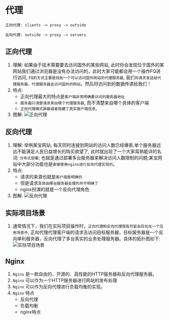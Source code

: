 # 代理

`正向代理: clients -> proxy -> outside`

`反向代理: outside -> proxy -> servers`



## 正向代理
1. 理解: 如果由于技术需要要去访问国外的某些网站, 此时你会发现位于国外的某网站我们通过浏览器是没有办法访问的，此时大家可能都会用一个操作FQ进行访问, `FQ的方式主要是找到一个可以访问国外网站的代理服务器`, 我们`将请求发送给代理服务器，代理服务器去访问国外的网站`，然后将访问到的数据传递给我们！
2. 特点:
    * 正向代理最大的特点是`客户端非常明确要访问的服务器地址`
    * `服务器只清楚请求来自哪个代理服务器`, 而不清楚来自哪个具体的客户端
    * `正向代理模式屏蔽或者隐藏了真实客户端信息。`
3. 图解:
    ![正向代理](正向代理服务.png)
 
## 反向代理
1. 理解: 举例某宝网站, 每天同时连接到网站的访问人数已经爆表,单个服务器远远不能满足人民日益增长的购买欲望了, 此时就出现了一个大家耳熟能详的名词: `分布式部署`; 也就是通过部署多台服务器来解决访问人数限制的问题;某宝网站中大部分功能也是`直接使用nginx进行反向代理实现的`。
2. 特点: 
    * 请求的来源也就是`客户端是明确的`
    * 但是请求`具体由哪台服务器处理的并不明确了`
    * nginx扮演的就是一个反向代理角色
3. 图解:
    ![反向代理](反向代理服务器.png)



## 实际项目场景
1. 通常情况下，我们在实际项目操作时，`正向代理和反向代理很有可能会存在在一个应用场景中`, 正向代理代理客户端的请求去访问目标服务器，目标服务器是一个反向单利服务器，反向代理了多台真实的业务处理服务器。具体的拓扑图如下: 
![实际项目场景](正反代理.png)

## Nginx
1. `Nginx` 是一款自由的、开源的、高性能的HTTP服务器和反向代理服务器。
2. `Nginx` 可以作为一个HTTP服务器进行网站的发布处理
3. `Nginx` 可以作为反向代理进行负载均衡的实现。
4. `Nginx` 特点
    * 反向代理
    * 负载均衡
    * nginx特点


